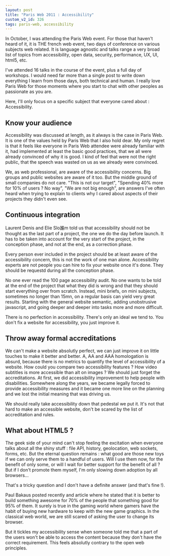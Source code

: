 ```yaml
---
layout: post
title: "Paris Web 2011 : Accessibility"
custom_v2_id: 326
tags: paris-web, accessibility
---
```


In October, I was attending the Paris Web event. For those that haven't heard
of it, it is THE french web event, two days of conference on various subjects
web related. It is language agnostic and talks range a very broad list of
topics from accessibility, open data, security, performance, UX, UI, html5,
etc.

I've attended 16 talks in the course of the event, plus a full day of
workshops. I would need far more than a single post to write down everything I
learn from those days, both technical and human. I really love Paris Web for
those moments where you start to chat with other peoples as passionate as you
are.

Here, I'll only focus on a specific subject that everyone cared about :
Accessibility.

## Know your audience

Accessibility was discussed at length, as it always is the case in Paris Web.
It is one of the values held by Paris Web that I also hold dear. My only
regret is that it feels like everyone in Paris Web attendee were already
familiar with it, had implemented at least the basic good practices, that we
all were already convinced of why it is good. I kind of feel that were not the
right public, that the speech was wasted on us as we already were convinced.

We, as web professional, are aware of the accessibility concerns. Big groups
and public websites are aware of it too. But the middle ground of small
companies do not care. "This is not our target", "Spending 40% more for 10% of
users ? No way", "We are not big enough", are answers I've often heard when
trying to explain to clients why I cared about aspects of their projects they
didn't even see.

## Continuous integration

Laurent Denis and Elie Slo誰m told us that accessibility should not be thought
as the last part of a project, the one we do the day before launch. It has to
be taken into account for the very start of the project, in the conception
phase, and not at the end, as a correction phase.

Every person ever included in the project should be at least aware of the
accessibility concern, this is not the work of one man alone. Accessibility
experts are not people you can hire to fix your website once it's done. They
should be requestd during all the conception phase.

No one ever read the 100 page accessibility audit. No one wants to be told at
the end of the project that what they did is wrong and that they should start
everything over from scratch. Instead, mini briefs, on mini subjects,
sometimes no longer than 15mn, on a regular basis can yield very great
results. Starting with the general website semantic, adding unobstrusive
javascript, and going deeper and deeper into tasks more and more difficult.

There is no perfection in accessibility. There's only an ideal we tend to. You
don't fix a website for accessibility, you just improve it.

## Throw away formal accreditations

We can't make a website absolutly perfect, we can just improve it on little
touches to make it better and better. A, AA and AAA homologation is absurd,
because there is no metrics to quantify the level of accessibility of a
website. How could you compare two accessibility features ? How video
subtitles is more accessible than alt on images ? We should just forget the
accreditations. At first, we did accessibility improvement to help people with
disabilities. Somewhere along the years, we became legally forced to provide
accessibility measures and it became one more line on the planning and we lost
the initial meaning that was driving us.

We should really take accessibility down that pedestal we put it. It's not
that hard to make an accessible website, don't be scared by the list of
accreditation and rules.

## What about HTML5 ?

The geek side of your mind can't stop feeling the excitation when everyone
talks about all the shiny stuff : file API, history, geolocation, web sockets,
forms, etc. But the eternal question remains : what good are those new toys if
we can only serve them to a handful of users. Will I use them now, for the
benefit of only some, or will I wait for better support for the benefit of all
? But if I don't promote them myself, I'm only slowing down adoption by all
browsers...

That's a tricky question and I don't have a definite answer (and that's fine
!).

Paul Bakaus posted recently and article where he stated that it is better to
build something awesome for 70% of the people that something good for 95% of
them. It surely is true in the gaming world where gamers have the habit of
buying new hardware to keep with the new game graphics. In the classical web
world, we are still scared of asking the user to change its browser.

But it tickles my accessibility sense when someone told me that a part of the
users won't be able to access the content because they don't have the correct
requirement. This feels absolutly contrary to the open web principles.

##